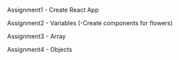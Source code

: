 
Assignment1 - Create React App

Assignment2 - Variables
(-Create components for flowers)

Assignment3 - Array

Assignment4 - Objects
